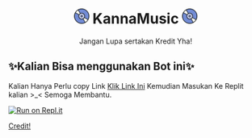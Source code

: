 <h1 align="center"><img src="./assets/logo.gif" width="30px"> KannaMusic <img src="./assets/logo.gif" width="30px"></h1>
<p align="center">Jangan Lupa sertakan Kredit Yha!</p>

## ✨Kalian Bisa menggunakan Bot ini✨

 Kalian Hanya Perlu copy Link
[Klik Link Ini](https://github.com/CarameloSz/KannaMusic)
Kemudian Masukan Ke Replit kalian >_<
Semoga Membantu.


[![Run on Repl.it](https://repl.it/badge/github/SudhanPlayz/Discord-MusicBot)](https://replit.com/github/CarameloSz/KannaMusic)



[Credit!](https://github.com/SudhanPlayz/Discord-MusicBot)
